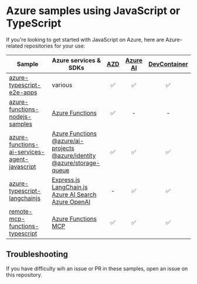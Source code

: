 # Azure samples using JavaScript or TypeScript


If you're looking to get started with JavaScript on Azure, here are Azure-related repositories for your use:

| Sample | Azure services & SDKs | [AZD][azd-link] | [Azure AI][azure-ai-link] | [DevContainer][devcontainer-link] |
| ------ | --------------------- | :-------------: | :-----------------------: | :------------------------------: |
| [azure-typescript-e2e-apps][e2e-apps] | various | ✅ | ✅ | ✅ |
| [azure-functions-nodejs-samples][functions-nodejs] | [Azure Functions][functions-docs] | ✅ | - | - |
| [azure-functions-ai-services-agent-javascript][functions-ai] | [Azure Functions][functions-docs]<br>[@azure/ai-projects][ai-projects]<br>[@azure/identity][azure-identity]<br>[@azure/storage-queue][storage-queue] | ✅ | ✅ | ✅ |
| [azure-typescript-langchainjs][typescript-langchain] | [Express.js][expressjs]<br>[LangChain.js][langchainjs]<br>[Azure AI Search][ai-search]<br>[Azure OpenAI][azure-openai] | - | ✅ | ✅ |
| [remote-mcp-functions-typescript][remote-mcp] | [Azure Functions][functions-docs]<br>[MCP][mcp-docs] | ✅ | ✅ | ✅ |

## Troubleshooting

If you have difficulty wih an issue or PR in these samples, open an issue on this repository. 


<!-- Reference Links -->
[ai-projects]: https://www.npmjs.com/package/@azure/ai-projects
[ai-search]: https://learn.microsoft.com/azure/search/
[azd-link]: https://learn.microsoft.com/azure/developer/azure-developer-cli/overview
[azure-ai-link]: https://learn.microsoft.com/azure/ai-services/
[azure-identity]: https://www.npmjs.com/package/@azure/identity
[azure-openai]: https://learn.microsoft.com/azure/ai-services/openai/
[devcontainer-link]: https://containers.dev/
[e2e-apps]: https://github.com/Azure-Samples/azure-typescript-e2e-apps
[expressjs]: https://expressjs.com/
[functions-ai]: https://github.com/azure-samples/azure-functions-ai-services-agent-javascript
[functions-docs]: https://learn.microsoft.com/azure/azure-functions/
[functions-nodejs]: https://github.com/Azure/azure-functions-nodejs-samples
[langchainjs]: https://js.langchain.com/
[mcp-docs]: https://learn.microsoft.com/azure/developer/azure-mcp
[remote-mcp]: https://github.com/Azure-Samples/remote-mcp-functions-typescript
[storage-queue]: https://www.npmjs.com/package/@azure/storage-queue
[typescript-langchain]: https://github.com/Azure-Samples/azure-typescript-langchainjs